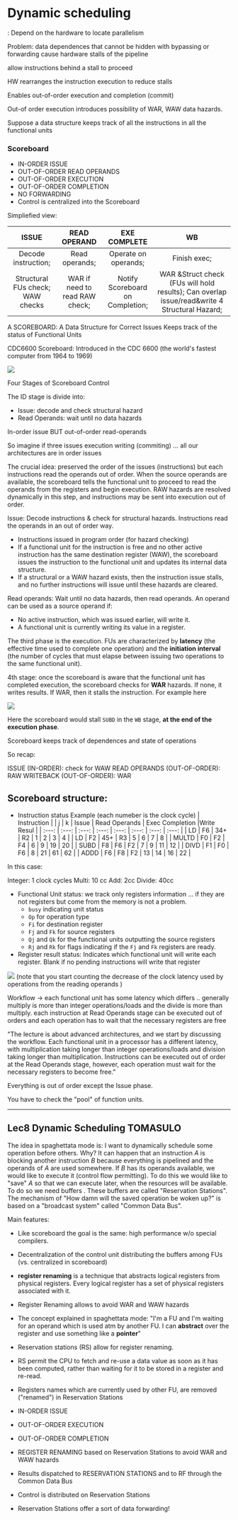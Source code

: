 
# Dynamic scheduling

: Depend on the hardware to locate parallelism

Problem: data dependences that cannot be hidden with bypassing or forwarding cause hardware stalls of the pipeline

allow instructions behind a stall to proceed

HW rearranges the instruction execution to reduce stalls

Enables out-of-order execution and completion (commit)

Out-of order execution introduces possibility of WAR, WAW data hazards.

Suppose a data structure keeps track of all the instructions in all the functional units


### Scoreboard 

- IN-ORDER ISSUE
- OUT-OF-ORDER READ OPERANDS
- OUT-OF-ORDER EXECUTION
- OUT-OF-ORDER COMPLETION
- NO FORWARDING
- Control is centralized into the Scoreboard

Simpliefied view: 


| ISSUE | READ OPERAND | EXE COMPLETE | WB |
| :---: | :---: | :---: | :---: |
| Decode instruction; | Read operands; | Operate on operands; | Finish exec; |
| Structural FUs check; WAW checks | WAR if need to read RAW check; | Notify Scoreboard on Completion; | WAR \&Struct check (FUs will hold results); Can overlap issue/read\&write 4 Structural Hazard; |




A SCOREBOARD: A Data Structure for Correct Issues Keeps track of the status of Functional Units

CDC6600 Scoreboard: Introduced in the CDC 6600 (the world's fastest computer from 1964 to 1969)

![](images/7f228db3fae6ab0e5e9182706e7397c7.png)

Four Stages of Scoreboard Control

The ID stage is divide into:

* Issue: decode and check structural hazard
* Read Operands: wait until no data hazards

In-order issue BUT out-of-order read-operands

So imagine if three issues execution writing (commiting) ...
all our architectures are in order issues

The crucial idea: preserved the order of the issues (instructions) but each instructions read the operands out of order. When the source operands are available, the scoreboard tells the functional unit to proceed to read the operands from the registers and begin execution. RAW hazards are resolved dynamically in this step, and instructions may be sent into execution out of order.

Issue: Decode instructions & check for structural hazards. Instructions read the operands in an out of order way.

* Instructions issued in program order (for hazard checking)
* If a functional unit for the instruction is free and no other active instruction has the same destination register (WAW), the scoreboard issues the instruction to the functional unit and updates its internal data structure.
* If a structural or a WAW hazard exists, then the instruction issue stalls, and no further instructions will issue until these hazards are cleared.

Read operands: Wait until no data hazards, then read operands. An operand can be used as a source operand if:

* No active instruction, which was issued earlier, will write it.
* A functional unit is currently writing its value in a register.

The third phase is the execution. FUs are characterized by **latency** (the effective time used to complete one operation) and the **initiation interval** (the number of cycles that must elapse between issuing two operations to the same functional unit).

4th stage: once the scoreboard is aware that the functional unit has completed execution, the scoreboard checks for **WAR** hazards. If none, it writes results. If WAR, then it stalls the instruction.
For example here

![](images/57ea7b646891977bab7f25ed11ed3677.png)

Here the scoreboard would stall `SUBD` in the `WB` stage, **at the end of the execution phase**.

Scoreboard keeps track of dependences and state of operations

So recap:

ISSUE (IN-ORDER): check for WAW
READ OPERANDS (OUT-OF-ORDER): RAW
WRITEBACK (OUT-OF-ORDER): WAR

## Scoreboard structure:




* Instruction status
Example (each numeber is the clock cycle)
| Instruction |  | j | k | Issue | Read Operands | Exec Completion |Write Resul |
| :---: | :---: | :---: | :---: | :---: | :---: | :---: | :---: |
| LD | F6 | 34+ | R2 | 1 | 2 | 3 | 4 |
| LD | F2 | 45+ | R3 | 5 | 6 | 7 | 8 |
| MULTD | F0 | F2 | F4 | 6 | 9 | 19 | 20 |
| SUBD | F8 | F6 | F2 | 7 | 9 | 11 | 12 |
| DIVD | F1 | F0 | F6 | 8 | 21 | 61 | 62 |
| ADDD | F6 | F8 | F2 | 13 | 14 | 16 | 22 |

In this case:

Integer: 1 clock cycles
Multi: 10 cc
Add: 2cc
Divide: 40cc


* Functional Unit status: we track only registers information ... if they are not registers but come from the memory is not a problem. 
    * `busy` indicating unit status
    * `Op` for operation type
    * `Fi` for destination register
    * `Fj` and `Fk` for source registers
    * `Qj` and `Qk` for the functional units outputting the source registers
    * `Rj` and `Rk` for flags indicating if the `Fj` and `Fk` registers are ready.
* Register result status: Indicates which functional unit will write each register. Blank if no pending instructions will write that register

![](images/78ac2887f4fd84942cd54a209d9651a6.png)
(note that you start counting the decrease of the clock latency used by operations from the reading operands )


Workflow -> each functional unit has some latency which differs .. generally multiply is more than integer operations/loads and the divide is more than multiply. each instruction at Read Operands stage can be executed out of orders and each operation has to wait that the necessary registers are free

"The lecture is about advanced architectures, and we start by discussing the workflow. Each functional unit in a processor has a different latency, with multiplication taking longer than integer operations/loads and division taking longer than multiplication. Instructions can be executed out of order at the Read Operands stage, however, each operation must wait for the necessary registers to become free."


Everything is out of order except the Issue phase. 



You have to check the "pool" of function units. 


---

## Lec8 Dynamic Scheduling TOMASULO 

The idea in spaghettata mode is: I want to dynamically schedule some operation before others. Why? It can happen that an instruction $A$ is blocking another instruction $B$ because everything is pipelined and the operands of $A$ are used somewhere. If $B$ has its operands available, we would like to execute it (control flow permitting). To do this we would like to "save" $A$ so that we can execute later, when the resources will be available. To do so we need buffers . These buffers are called "Reservation Stations". The mechanism of "How damn will the saved operation be woken up?" is based on a "broadcast system" called "Common Data Bus".

Main features: 

- Like scoreboard the goal is the same: high performance w/o special compilers.
- Decentralization of the control unit distributing the buffers among FUs (vs. centralized in scoreboard)
- **register renaming** is a technique that abstracts logical registers from physical registers. Every logical register has a set of physical registers associated with it.
- Register Renaming allows to avoid WAR and WAW hazards
- The concept explained in spaghettata mode: "I'm a FU and I'm waiting for an operand which is used atm by another FU. I can **abstract** over the register and use something like a **pointer**"
- Reservation stations (RS) allow for register renaming. 
- RS permit the CPU to fetch and re-use a data value as soon as it has been computed, rather than waiting for it to be stored in a register and re-read.
- Registers names which are currently used by other FU, are removed ("renamed") in Reservation Stations




- IN-ORDER ISSUE
- OUT-OF-ORDER EXECUTION
- OUT-OF-ORDER COMPLETION
- REGISTER RENAMING based on Reservation Stations to avoid WAR and WAW hazards
- Results dispatched to RESERVATION STATIONS and to RF through the Common Data Bus
- Control is distributed on Reservation Stations
- Reservation Stations offer a sort of data forwarding!









